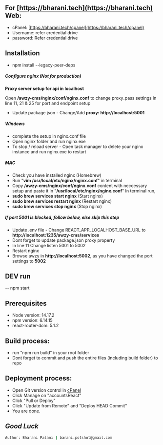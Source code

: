 ## For [https://bharani.tech](https://bharani.tech) Web:
- cPanel: [https://bharani.tech/cpanel](https://bharani.tech/cpanel)
- Username: refer credential drive
- password: Refer credential drive

## Installation
- npm install --legacy-peer-deps

##### Configure nginx (Not for production)
**Proxy server setup for api in localhost**

Open **/awzy-cms/nginx/conf/nginx.conf** to change proxy_pass settings in line 11, 21 & 25 for port and endpoint setup
- Update package.json - Change/Add **proxy: http://localhost:5001**

##### Windows 
- complete the setup in nginx.conf file
- Open nginx folder and run nginx.exe
- To stop / reload server - Open task manager to delete your nginx instance and run nginx.exe to restart

##### MAC
- Check you have installed nginx (Homebrew)
- Run "**vim /usr/local/etc/nginx/nginx.conf**" in terminal
- Copy **/awzy-cms/nginx/conf/nginx.conf** content with neccessary setup and paste it in "**/usr/local/etc/nginx/nginx.conf**"
In terminal run,
- **sudo brew services start nginx** (Start nginx)
- **sudo brew services restart nginx** (Restart nginx)
- **sudo brew services stop nginx** (Stop nginx)

##### If port 5001 is blocked, follow below, else skip this step
- Update .env file - Change REACT_APP_LOCALHOST_BASE_URL to **http://localhost:1235/awzy-cms/services**
- Dont forget to update package.json proxy property
- In line 11 Change listen 5001 to 5002
- Restart nginx
- Browse awzy in **http://localhost:5002**, as you have changed the port settings to **5002**

## DEV run
-- npm start

## Prerequisites

- Node version: 14.17.2
- npm version: 6.14.15
- react-router-dom: 5.1.2

## Build process:
- run "npm run build" in your root folder
- Dont forget to commit and push the entire files (including build folder) to repo

## Deployment process:
- Open Git version control in [cPanel](https://bharani.tech/cpanel)
- Click Manage on "accountsReact"
- Click "Pull or Deploy"
- Click "Update from Remote" and "Deploy HEAD Commit"
- You are done.

## _Good Luck_
```sh
Author: Bharani Palani | barani.potshot@gmail.com
```


